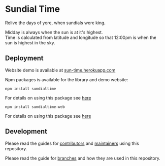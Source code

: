 # Sundial Time
Relive the days of yore, when sundials were king.

Midday is always when the sun is at it's highest.  
Time is calculated from latitude and longitude so that 12:00pm is when the sun is highest in the sky.

## Deployment
Website demo is available at [sun-time.herokuapp.com](https://sun-time.herokuapp.com/)

Npm packages is available for the library and demo website:
```
npm install sundialtime
```
For details on using this package see [here](sundialtime/README.md)
```
npm install sundialtime-web
```
For details on using this package see [here](sundialtime-web/README.md)

## Development
Please read the guides for [contributors](.github/CONTRIBUTOR.md) and [maintainers](.github/MAINTAINER.md) using this repository.

Please read the guide for [branches](.github/BRANCHES.md) and how they are used in this repository.
